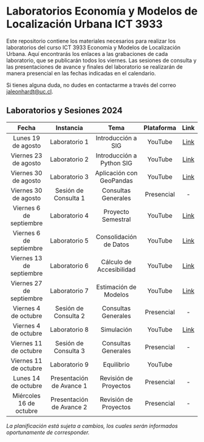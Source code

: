 # Laboratorios Economía y Modelos de Localización Urbana ICT 3933

Este repositorio contiene los materiales necesarios para realizar los laboratorios del curso ICT 3933 Economía y Modelos de Localización Urbana. Aquí encontrarás los enlaces a las grabaciones de cada laboratorio, que se publicarán todos los viernes. Las sesiones de consulta y las presentaciones de avance y finales del laboratorio se realizarán de manera presencial en las fechas indicadas en el calendario.

Si tienes alguna duda, no dudes en contactarme a través del correo [jaleonhardt@uc.cl](mailto:jaleonhardt@uc.cl).

## Laboratorios y Sesiones 2024

| Fecha                        | Instancia                         | Tema                        | Plataforma | Link                               |
| :--------------------------: | :-------------------------------: | :-------------------------: | :--------: | :---------------------------------: |
| Lunes 19 de agosto           | Laboratorio 1                     | Introducción a SIG           | YouTube    | [Link](https://youtu.be/_9iZmFnye8Y)|
| Viernes 23 de agosto         | Laboratorio 2                     | Introducción a Python SIG    | YouTube    | [Link](https://youtu.be/TbJSV5Mp9hk)|
| Viernes 30 de agosto         | Laboratorio 3                     | Aplicación con GeoPandas     | YouTube    | [Link](https://youtu.be/znwRJTMYuu8)|
| Viernes 30 de agosto         | Sesión de Consulta 1              | Consultas Generales          | Presencial | -                                  |
| Viernes 6 de septiembre      | Laboratorio 4                     | Proyecto Semestral           | YouTube    | [Link](https://youtu.be/CLkduOGjpUM)|
| Viernes 6 de septiembre      | Laboratorio 5                     | Consolidación de Datos       | YouTube    | [Link](https://youtu.be/_Hs5kjm0FkI)|
| Viernes 13 de septiembre     | Laboratorio 6                     | Cálculo de Accesibilidad     | YouTube    | [Link](https://youtu.be/VkGz2oVmQKs)|
| Viernes 27 de septiembre     | Laboratorio 7                     | Estimación de Modelos        | YouTube    | [Link](https://youtu.be/0tk0pDxiPWU)|
| Viernes 4 de octubre         | Sesión de Consulta 2              | Consultas Generales          | Presencial | -                                  |
| Viernes 4 de octubre         | Laboratorio 8                     | Simulación                   | YouTube    | [Link](https://youtu.be/5cVgNQ06kDA)|
| Viernes 11 de octubre        | Sesión de Consulta 3              | Consultas Generales          | Presencial | -                                  |
| Viernes 11 de octubre        | Laboratorio 9                     | Equilibrio                   | YouTube    | |
| Lunes 14 de octubre          | Presentación de Avance 1          | Revisión de Proyectos        | Presencial | -                                  |
| Miércoles 16 de octubre      | Presentación de Avance 2          | Revisión de Proyectos        | Presencial | -                                  |

*La planificación está sujeta a cambios, los cuales serán informados oportunamente de corresponder.*
